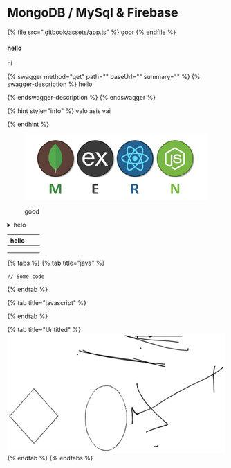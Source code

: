 # MongoDB / MySql & Firebase

{% file src=".gitbook/assets/app.js" %}
goor
{% endfile %}

#### hello

hi



{% swagger method="get" path="" baseUrl="" summary="" %}
{% swagger-description %}
hello




{% endswagger-description %}
{% endswagger %}

{% hint style="info" %}
valo asis vai


{% endhint %}

<figure><img src=".gitbook/assets/0_hU4zJiyVwWcM0L-w.png" alt=""><figcaption><p>good</p></figcaption></figure>

<details>

<summary>helo</summary>





</details>

| hello |   |   |
| ----- | - | - |
|       |   |   |
|       |   |   |
|       |   |   |

{% tabs %}
{% tab title="java" %}
```
// Some code
```
{% endtab %}

{% tab title="javascript" %}

{% endtab %}

{% tab title="Untitled" %}
<img src=".gitbook/assets/file.drawing.svg" alt="" class="gitbook-drawing">
{% endtab %}
{% endtabs %}
